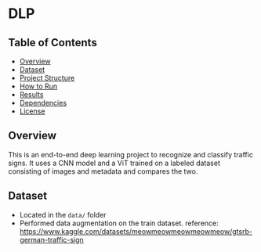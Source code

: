 # DLP
## Table of Contents
- [Overview](#overview)
- [Dataset](#dataset)
- [Project Structure](#project-structure)
- [How to Run](#how-to-run)
- [Results](#results)
- [Dependencies](#dependencies)
- [License](#license)

## Overview
This is an end-to-end deep learning project to recognize and classify traffic signs. It uses a CNN model and a ViT trained on a labeled dataset consisting of images and metadata and compares the two.
## Dataset
- Located in the `data/` folder
- Performed data augmentation on the train dataset.
reference: https://www.kaggle.com/datasets/meowmeowmeowmeowmeow/gtsrb-german-traffic-sign


